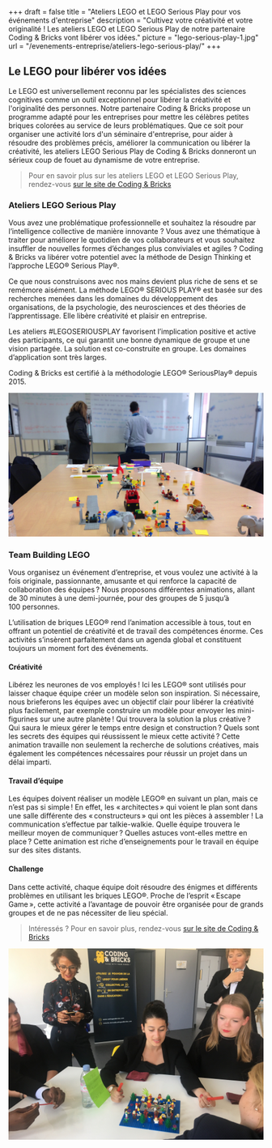 +++
draft 		= false
title 		= "Ateliers LEGO et LEGO Serious Play pour vos événements d'entreprise"
description	= "Cultivez votre créativité et votre originalité ! Les ateliers LEGO et LEGO Serious Play de notre partenaire Coding & Bricks vont libérer vos idées."
picture		= "lego-serious-play-1.jpg"
url 			= "/evenements-entreprise/ateliers-lego-serious-play/"
+++

## Le LEGO pour libérer vos idées

Le LEGO est universellement reconnu par les spécialistes des sciences cognitives comme un outil exceptionnel pour libérer la créativité et l'originalité des personnes. Notre partenaire Coding & Bricks propose un programme adapté pour les entreprises pour mettre les célèbres petites briques colorées au service de leurs problématiques. Que ce soit pour organiser une activité lors d'un séminaire d'entreprise, pour aider à résoudre des problèmes précis, améliorer la communication ou libérer la créativité, les ateliers LEGO Serious Play de Coding & Bricks donneront un sérieux coup de fouet au dynamisme de votre entreprise.

> Pour en savoir plus sur les ateliers LEGO et LEGO Serious Play, rendez-vous [sur le site de Coding & Bricks](https://www.codingandbricks.com)

### Ateliers LEGO Serious Play

Vous avez une problématique professionnelle et souhaitez la résoudre par l’intelligence collective de manière innovante ? Vous avez une thématique à traiter pour améliorer le quotidien de vos collaborateurs et vous souhaitez insuffler de nouvelles formes d’échanges plus conviviales et agiles ? Coding & Bricks va libérer votre potentiel avec la méthode de Design Thinking et l’approche LEGO® Serious Play®.

Ce que nous construisons avec nos mains devient plus riche de sens et se remémore aisément. La méthode LEGO® SERIOUS PLAY® est basée sur des recherches menées dans les domaines du développement des organisations, de la psychologie, des neurosciences et des théories de l’apprentissage. Elle libère créativité et plaisir en entreprise. 

Les ateliers #LEGOSERIOUSPLAY favorisent l’implication positive et active des participants, ce qui garantit une bonne dynamique de groupe et une vision partagée. La solution est co-construite en groupe. Les domaines d’application sont très larges.

Coding & Bricks est certifié à la méthodologie LEGO® SeriousPlay® depuis 2015.

![Atelier LEGO Serious Play](lego-serious-play-2.jpg)

### Team Building LEGO 

Vous organisez un événement d’entreprise, et vous voulez une activité à la fois originale, passionnante, amusante et qui renforce la capacité de collaboration des équipes ? Nous proposons différentes animations, allant de 30 minutes à une demi-journée, pour des groupes de 5 jusqu’à 100 personnes. 

L’utilisation de briques LEGO® rend l’animation accessible à tous, tout en offrant un potentiel de créativité et de travail des compétences énorme. Ces activités s’insèrent parfaitement dans un agenda global et constituent toujours un moment fort des événements.

#### Créativité

Libérez les neurones de vos employés ! Ici les LEGO® sont utilisés pour laisser chaque équipe créer un modèle selon son inspiration. Si nécessaire, nous brieferons les équipes avec un objectif clair pour libérer la créativité plus facilement, par exemple construire un modèle pour envoyer les mini-figurines sur une autre planète ! Qui trouvera la solution la plus créative ? Qui saura le mieux gérer le temps entre design et construction ? Quels sont les secrets des équipes qui réussissent le mieux cette activité ? Cette animation travaille non seulement la recherche de solutions créatives, mais également les compétences nécessaires pour réussir un projet dans un délai imparti.

#### Travail d’équipe

Les équipes doivent réaliser un modèle LEGO® en suivant un plan, mais ce n’est pas si simple ! En effet, les « architectes » qui voient le plan sont dans une salle différente des « constructeurs » qui ont les pièces à assembler ! La communication s’effectue par talkie-walkie. Quelle équipe trouvera le meilleur moyen de communiquer ? Quelles astuces vont-elles mettre en place ? Cette animation est riche d’enseignements pour le travail en équipe sur des sites distants.

#### Challenge

Dans cette activité, chaque équipe doit résoudre des énigmes et différents problèmes en utilisant les briques LEGO®. Proche de l’esprit « Escape Game », cette activité a l’avantage de pouvoir être organisée pour de grands groupes et de ne pas nécessiter de lieu spécial.

> Intéressés ? Pour en savoir plus, rendez-vous [sur le site de Coding & Bricks](https://www.codingandbricks.com)

![Atelier LEGO Serious Play](lego-serious-play-3.jpg)
